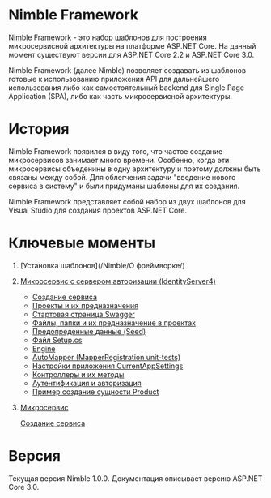 # Nimble Framework

Nimble Framework - это набор шаблонов для построения микросервисной архитектуры на платформе ASP.NET Core. На данный момент существуют версии для ASP.NET Core 2.2 и ASP.NET Core 3.0.

Nimble Framework (далее Nimble) позволяет создавать из шаблонов готовые к использованию приложения API для дальнейшего использования либо как самостоятельный backend для Single Page Application (SPA), либо как часть микросервисной архитектуры.

# История

Nimble Framework появился в виду того, что частое создание микросервисов занимает много времени. Особенно, когда эти микросервисы объеденины в одну архитектуру и поэтому должны быть связаны между собой. Для облегчения задачи "введение нового сервиса в систему" и были придуманы шаблоны для их создания.

Nimble Framework представляет собой набор из двух шаблонов для Visual Studio для создания проектов ASP.NET Core.

# Ключевые моменты

1. [Установка шаблонов](/Nimble/О фреймворке/)

2. [Микросервис с сервером авторизации (IdentityServer4)](https://github.com/Calabonga/Microservice-Template/wiki/%D0%A2%D0%B8%D0%BF%D1%8B-%D1%88%D0%B0%D0%B1%D0%BB%D0%BE%D0%BD%D0%BE%D0%B2)

   - [Создание сервиса](https://github.com/Calabonga/Microservice-Template/wiki/%D0%A1%D0%BE%D0%B7%D0%B4%D0%B0%D0%BD%D0%B8%D0%B5-%D0%BC%D0%B8%D0%BA%D1%80%D0%BE%D1%81%D0%B5%D1%80%D0%B2%D0%B8%D1%81%D0%B0-%D0%B8%D0%B7-%D1%88%D0%B0%D0%B1%D0%BB%D0%BE%D0%BD%D0%B0)
   - [Проекты и их предназначения](https://github.com/Calabonga/Microservice-Template/wiki/%D0%9F%D1%80%D0%BE%D0%B5%D0%BA%D1%82%D1%8B-%D0%B8-%D0%B8%D1%85-%D0%BF%D1%80%D0%B5%D0%B4%D0%BD%D0%B0%D0%B7%D0%BD%D0%B0%D1%87%D0%B5%D0%BD%D0%B8%D0%B5)
   - [Стартовая страница Swagger](https://github.com/Calabonga/Microservice-Template/wiki/%D0%A1%D1%82%D0%B0%D1%80%D1%82%D0%BE%D0%B2%D0%B0%D1%8F-%D1%81%D1%82%D1%80%D0%B0%D0%BD%D0%B8%D1%86%D0%B0-Swagger)
   - [Файлы, папки и их предназначение в проектах](https://github.com/Calabonga/Microservice-Template/wiki/%D0%A4%D0%B0%D0%B9%D0%BB%D1%8B,-%D0%BF%D0%B0%D0%BF%D0%BA%D0%B8-%D0%B8-%D0%B8%D1%85-%D0%BF%D1%80%D0%B5%D0%B4%D0%BD%D0%B0%D0%B7%D0%BD%D0%B0%D1%87%D0%B5%D0%BD%D0%B8%D0%B5-%D0%B2-%D0%BF%D1%80%D0%BE%D0%B5%D0%BA%D1%82%D0%B0%D1%85)
   - [Предопреденные данные (Seed)](<https://github.com/Calabonga/Microservice-Template/wiki/%D0%9F%D1%80%D0%B5%D0%B4%D0%BE%D0%BF%D1%80%D0%B5%D0%B4%D0%B5%D0%BD%D0%BD%D1%8B%D0%B5-%D0%B4%D0%B0%D0%BD%D0%BD%D1%8B%D0%B5-(Seed)>)
   - [Файл Setup.cs](https://github.com/Calabonga/Microservice-Template/wiki/%D0%A4%D0%B0%D0%B9%D0%BB-Setup.cs)
   - [Engine](https://github.com/Calabonga/Microservice-Template/wiki/Engine)
   - [AutoMapper (MapperRegistration unit-tests)](https://github.com/Calabonga/Microservice-Template/wiki/%D0%98%D1%81%D0%BF%D0%BE%D0%BB%D1%8C%D0%B7%D0%BE%D0%B2%D0%B0%D0%BD%D0%B8%D0%B5-Automapper)
   - [Настройки приложения CurrentAppSettings](https://github.com/Calabonga/Microservice-Template/wiki/%D0%9D%D0%B0%D1%81%D1%82%D1%80%D0%BE%D0%B9%D0%BA%D0%B8-%D0%BF%D1%80%D0%B8%D0%BB%D0%BE%D0%B6%D0%B5%D0%BD%D0%B8%D1%8F-CurrentAppSettings)
   - [Контроллеры и их методы](https://github.com/Calabonga/Microservice-Template/wiki/%D0%9A%D0%BE%D0%BD%D1%82%D1%80%D0%BE%D0%BB%D0%BB%D0%B5%D1%80%D1%8B-%D0%B8-%D0%B8%D1%85-%D0%BC%D0%B5%D1%82%D0%BE%D0%B4%D1%8B)
   - [Аутентификация и авторизация](https://github.com/Calabonga/Microservice-Template/wiki/%D0%90%D1%83%D1%82%D0%B5%D0%BD%D1%82%D0%B8%D1%84%D0%B8%D0%BA%D0%B0%D1%86%D0%B8%D1%8F-%D0%B8-%D0%B0%D0%B2%D1%82%D0%BE%D1%80%D0%B8%D0%B7%D0%B0%D1%86%D0%B8%D1%8F)
   - [Пример создание сущности Product](https://github.com/Calabonga/Microservice-Template/wiki/%D0%9F%D1%80%D0%B8%D0%BC%D0%B5%D1%80-%D1%81%D0%BE%D0%B7%D0%B4%D0%B0%D0%BD%D0%B8%D0%B5-%D1%81%D1%83%D1%89%D0%BD%D0%BE%D1%81%D1%82%D0%B8-Product)

3. [Микросервис](https://github.com/Calabonga/Microservice-Template/wiki/%D0%A2%D0%B8%D0%BF%D1%8B-%D1%88%D0%B0%D0%B1%D0%BB%D0%BE%D0%BD%D0%BE%D0%B2)

   [Создание сервиса](https://github.com/Calabonga/Microservice-Template/wiki/%D0%A1%D0%BE%D0%B7%D0%B4%D0%B0%D0%BD%D0%B8%D0%B5-%D0%BC%D0%B8%D0%BA%D1%80%D0%BE%D1%81%D0%B5%D1%80%D0%B2%D0%B8%D1%81%D0%B0-%D0%B8%D0%B7-%D1%88%D0%B0%D0%B1%D0%BB%D0%BE%D0%BD%D0%B0)

# Версия

Текущая версия Nimble 1.0.0. Документация описывает версию ASP.NET Core 3.0.
